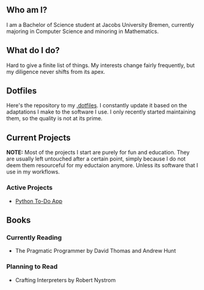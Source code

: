 ## Who am I?
I am a Bachelor of Science student at Jacobs University Bremen, currently majoring in Computer Science and minoring in Mathematics.

## What do I do?
Hard to give a finite list of things. My interests change fairly frequently, but my diligence never shifts from its apex.

## Dotfiles
Here's the repository to my [.dotfiles](https://github.com/Renzum/.dotfiles). I constantly update it based on the adaptations I make to the software I use.
I only recently started maintaining them, so the quality is not at its prime.

## Current Projects
__NOTE:__ Most of the projects I start are purely for fun and education. They are usually left untouched after a certain point, simply because I do not deem them resourceful for my eductaion anymore. Unless its software that I use in my workflows.
### Active Projects
* [Python To-Do App](https://github.com/Renzum/To-Do)

## Books
### Currently Reading
* The Pragmatic Programmer by David Thomas and Andrew Hunt

### Planning to Read
* Crafting Interpreters by Robert Nystrom
